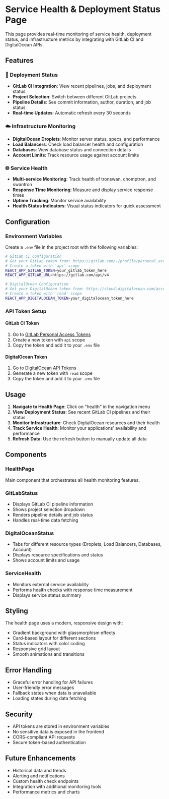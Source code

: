 # Service Health & Deployment Status Page

This page provides real-time monitoring of service health, deployment status, and infrastructure metrics by integrating with GitLab CI and DigitalOcean APIs.

## Features

### 🚀 Deployment Status
- **GitLab CI Integration**: View recent pipelines, jobs, and deployment status
- **Project Selection**: Switch between different GitLab projects
- **Pipeline Details**: See commit information, author, duration, and job status
- **Real-time Updates**: Automatic refresh every 30 seconds

### ☁️ Infrastructure Monitoring
- **DigitalOcean Droplets**: Monitor server status, specs, and performance
- **Load Balancers**: Check load balancer health and configuration
- **Databases**: View database status and connection details
- **Account Limits**: Track resource usage against account limits

### 🌐 Service Health
- **Multi-service Monitoring**: Track health of tronswan, chomptron, and swantron
- **Response Time Monitoring**: Measure and display service response times
- **Uptime Tracking**: Monitor service availability
- **Health Status Indicators**: Visual status indicators for quick assessment

## Configuration

### Environment Variables

Create a `.env` file in the project root with the following variables:

```bash
# GitLab CI Configuration
# Get your GitLab token from: https://gitlab.com/-/profile/personal_access_tokens
# Create a token with 'api' scope
REACT_APP_GITLAB_TOKEN=your_gitlab_token_here
REACT_APP_GITLAB_URL=https://gitlab.com/api/v4

# DigitalOcean Configuration
# Get your DigitalOcean token from: https://cloud.digitalocean.com/account/api/tokens
# Create a token with 'read' scope
REACT_APP_DIGITALOCEAN_TOKEN=your_digitalocean_token_here
```

### API Token Setup

#### GitLab CI Token
1. Go to [GitLab Personal Access Tokens](https://gitlab.com/-/profile/personal_access_tokens)
2. Create a new token with `api` scope
3. Copy the token and add it to your `.env` file

#### DigitalOcean Token
1. Go to [DigitalOcean API Tokens](https://cloud.digitalocean.com/account/api/tokens)
2. Generate a new token with `read` scope
3. Copy the token and add it to your `.env` file

## Usage

1. **Navigate to Health Page**: Click on "health" in the navigation menu
2. **View Deployment Status**: See recent GitLab CI pipelines and their status
3. **Monitor Infrastructure**: Check DigitalOcean resources and their health
4. **Track Service Health**: Monitor your applications' availability and performance
5. **Refresh Data**: Use the refresh button to manually update all data

## Components

### HealthPage
Main component that orchestrates all health monitoring features.

### GitLabStatus
- Displays GitLab CI pipeline information
- Shows project selection dropdown
- Renders pipeline details and job status
- Handles real-time data fetching

### DigitalOceanStatus
- Tabs for different resource types (Droplets, Load Balancers, Databases, Account)
- Displays resource specifications and status
- Shows account limits and usage

### ServiceHealth
- Monitors external service availability
- Performs health checks with response time measurement
- Displays service status summary

## Styling

The health page uses a modern, responsive design with:
- Gradient background with glassmorphism effects
- Card-based layout for different sections
- Status indicators with color coding
- Responsive grid layout
- Smooth animations and transitions

## Error Handling

- Graceful error handling for API failures
- User-friendly error messages
- Fallback states when data is unavailable
- Loading states during data fetching

## Security

- API tokens are stored in environment variables
- No sensitive data is exposed in the frontend
- CORS-compliant API requests
- Secure token-based authentication

## Future Enhancements

- Historical data and trends
- Alerting and notifications
- Custom health check endpoints
- Integration with additional monitoring tools
- Performance metrics and charts
